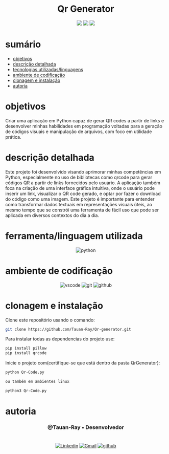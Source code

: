 <h1 align="center">Qr Generator</h1>


<p align="center">
  <image
  src="https://img.shields.io/github/languages/count/Tauan-Ray/Qr-generator"
  />
  <image
  src="https://img.shields.io/github/languages/top/Tauan-Ray/Qr-generator"
  />
  <image
  src="https://img.shields.io/github/last-commit/Tauan-Ray/Qr-generator"
  />
</p>

# sumário 

- [objetivos](#id01)
- [descrição detalhada](#id01.01)
- [tecnologias utilizadas/linguagens](#id02)
- [ambiente de codificação](#id03)
- [clonagem e instalação](#id04)
- [autoria](#id05)



# objetivos <a name="id01"></a>


Criar uma aplicação em Python capaz de gerar QR codes a partir de links e desenvolver minhas habilidades em programação voltadas para a geração de códigos visuais e manipulação de arquivos, com foco em utilidade prática.



# descrição detalhada <a name="id01.01"></a>


Este projeto foi desenvolvido visando aprimorar minhas competências em Python, especialmente no uso de bibliotecas como qrcode para gerar códigos QR a partir de links fornecidos pelo usuário. A aplicação também foca na criação de uma interface gráfica intuitiva, onde o usuário pode inserir um link, visualizar o QR code gerado, e optar por fazer o download do código como uma imagem. Este projeto é importante para entender como transformar dados textuais em representações visuais úteis, ao mesmo tempo que se constrói uma ferramenta de fácil uso que pode ser aplicada em diversos contextos do dia a dia.



# ferramenta/linguagem utilizada <a name="id02"></a>

<div  align='center'> 
  
![python](https://img.shields.io/badge/Python-3776AB?style=for-the-badge&logo=python&logoColor=white)
</div>

# ambiente de codificação <a name="id03"></a>

<div  align='center'> 

![vscode](https://img.shields.io/badge/VSCode-0D1117?style=for-the-badge&logo=visual%20studio%20code&logoColor=blue)
![git](https://img.shields.io/badge/GIT-0D1117?style=for-the-badge&logo=git&logoColor=red)
![github](https://img.shields.io/badge/Github-0D1117?style=for-the-badge&logo=github&logoColor=fff)
</div>


# clonagem e instalação <a name="id04"></a>

Clone este repositório usando o comando:

```bash
git clone https://github.com/Tauan-Ray/Qr-generator.git
```

Para instalar todas as dependencias do projeto use:

```bash
pip install pillow
pip install qrcode
```

Inicie o projeto com(certifique-se que está dentro da pasta QrGenerator):

```bash
python Qr-Code.py

ou também em ambientes linux

python3 Qr-Code.py
```

# autoria <a name="id05"></a>

<h3 align='center'> @Tauan-Ray • Desenvolvedor
 </h3>

#

<div  align='center'>

[![Linkedin](https://img.shields.io/badge/LinkedIn-0D1117?style=for-the-badge&logo=linkedin&logoColor=blue)](https://www.linkedin.com/in/tauan-ray-castro-venuto/)
<a href = "mailto:tauanray995@gmail.com">
![Gmail](https://img.shields.io/badge/Gmail-0D1117?style=for-the-badge&logo=gmail&logoColor=red)</a>
[![github](https://img.shields.io/badge/Github-0D1117?style=for-the-badge&logo=github&logoColor=fff)](https://www.github.com/Tauan-Ray)
</div>
